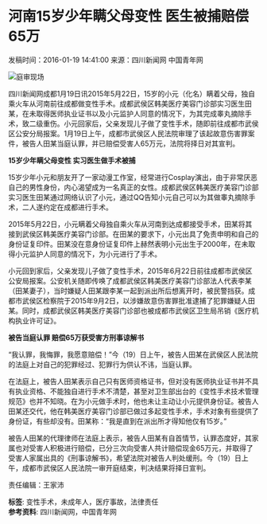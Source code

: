 # 河南15岁少年瞒父母变性 医生被捕赔偿65万

发稿时间：2016-01-19 14:41:00 来源：四川新闻网 中国青年网

![庭审现场](./W020160119532244591472.jpg)

四川新闻网成都1月19日讯2015年5月22日，15岁的小元（化名）瞒着父母，独自乘火车从河南前往成都做变性手术。成都武侯区韩美医疗美容门诊部实习医生田某，在未取得医师执业证书以及小元监护人同意的情况下，为其完成睾丸摘除手术，致二级重伤。小元回家后，父亲发现儿子做了变性手术，随即前往成都市武侯区公安分局报案。1月19日上午，成都市武侯区人民法院审理了该起故意伤害罪案件，被告人田某当庭认罪，并已赔偿受害人65万元，法院将择日对其宣判。

**15岁少年瞒父母变性 实习医生做手术被捕**

15岁少年小元和朋友开了一家动漫工作室，经常进行Cosplay演出，由于非常厌恶自己的男性身份，内心渴望成为一名真正的女性。成都武侯区韩美医疗美容门诊部实习医生田某通过网络认识了小元，通过QQ告知小元自己可以为其做睾丸摘除手术，二人遂约定在成都进行手术。

2015年5月22日，小元瞒着父母独自乘火车从河南到达成都接受手术，田某将其接到武侯区韩美医疗美容门诊部。在田某的要求下，小元出具了免责申明和自己的身份证复印件。田某没在意身份证复印件上赫然表明小元出生于2000年，在未取得小元监护人同意的情况下，为小元进行了手术。

小元回到家后，父亲发现儿子做了变性手术，2015年6月22日前往成都市武侯区公安局报案。公安机关随即传唤了成都武侯区韩美医疗美容门诊部法人代表李某（田某妻子），当时嫌疑人田某跟李某一起到派出所后想离开时，被民警挡获。成都市武侯区检察院于2015年9月2日，以涉嫌故意伤害罪批准逮捕了犯罪嫌疑人田某。同时，成都武侯区韩美医疗美容门诊部也被成都市武侯区卫生局吊销《医疗机构执业许可证》。

**被告当庭认罪 赔偿65万获受害方刑事谅解书**

“我认罪，我悔罪，我愿意赔偿！”今（19）日上午，被告人田某在武侯区人民法院的法庭上对自己的犯罪经过、犯罪行为供认不讳，当庭认罪。

在法庭上，被告人田某表示自己只有医师资格证书，但对没有医师执业证书并不具有执业资格、不能独自进行手术不清楚，甚至对卫生部出台的《变性手术技术管理规范》也并不知晓。在为小元做手术时，他也未让主动让小元提供身份证。被告人田某还交代，他在韩美医疗美容门诊部已做过多起变性手术，手术对象有些提供了身份证，有些却没有。田某称：“我是直到在派出所才得知他仅有15岁。”

被告人田某的代理律师在法庭上表示，被告人田某有自首情节，认罪态度好，其家属也对受害人积极进行赔偿，已分三次向受害人共计赔偿现金65万元，并取得了受害人家属出具的《刑事谅解书》，希望法院对被告人判处缓刑。今（19）日上午，成都市武侯区人民法院一审开庭结束，判决结果将择日宣判。

责任编辑：王家沛

**标签**: 变性手术，未成年人，医疗事故，法律责任  
**参考资料**: 四川新闻网，中国青年网
